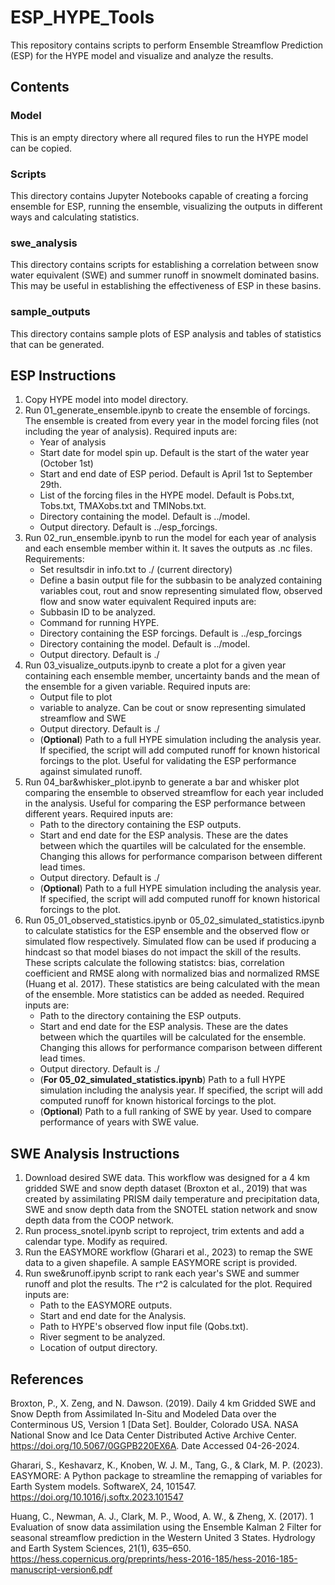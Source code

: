 # ESP_HYPE_Tools
This repository contains scripts to perform Ensemble Streamflow Prediction (ESP) for the HYPE model and visualize and analyze the results.  

## Contents
### Model  
This is an empty directory where all requred files to run the HYPE model can be copied. 

### Scripts
This directory contains Jupyter Notebooks capable of creating a forcing ensemble for ESP, running the ensemble, visualizing the outputs in different ways and calculating statistics. 

### swe_analysis
This directory contains scripts for establishing a correlation between snow water equivalent (SWE) and summer runoff in snowmelt dominated basins. This may be useful in establishing the effectiveness of ESP in these basins. 

### sample_outputs
This directory contains sample plots of ESP analysis and tables of statistics that can be generated.

## ESP Instructions
1. Copy HYPE model into model directory.
2. Run 01_generate_ensemble.ipynb to create the ensemble of forcings. The ensemble is created from every year in the model forcing files (not including the year of analysis). Required inputs are:
   - Year of analysis
   - Start date for model spin up. Default is the start of the water year (October 1st)
   - Start and end date of ESP period. Default is April 1st to September 29th.
   - List of the forcing files in the HYPE model. Default is Pobs.txt, Tobs.txt, TMAXobs.txt and TMINobs.txt.
   - Directory containing the model. Default is ../model.
   - Output directory. Default is ../esp_forcings.
3. Run 02_run_ensemble.ipynb to run the model for each year of analysis and each ensemble member within it. It saves the outputs as .nc files. Requirements:
   - Set resultsdir in info.txt to ./ (current directory)
   - Define a basin output file for the subbasin to be analyzed containing variables cout, rout and snow representing simulated flow, observed flow and snow water equivalent
      Required inputs are:
   - Subbasin ID to be analyzed.
   - Command for running HYPE.
   - Directory containing the ESP forcings. Default is ../esp_forcings
   - Directory containing the model. Default is ../model.
   - Output directory. Default is ./
4. Run 03_visualize_outputs.ipynb to create a plot for a given year containing each ensemble member, uncertainty bands and the mean of the ensemble for a given variable. Required inputs are:
   - Output file to plot
   - variable to analyze. Can be cout or snow representing simulated streamflow and SWE
   - Output directory. Default is ./
   - (**Optional**) Path to a full HYPE simulation including the analysis year. If specified, the script will add computed runoff for known historical forcings to the plot. Useful for validating the ESP performance against simulated runoff.
5. Run 04_bar&whisker_plot.ipynb to generate a bar and whisker plot comparing the ensemble to observed streamflow for each year included in the analysis. Useful for comparing the ESP performance between different years. Required inputs are:
   - Path to the directory containing the ESP outputs.
   - Start and end date for the ESP analysis. These are the dates between which the quartiles will be calculated for the ensemble. Changing this allows for performance comparison between different lead times.
   - Output directory. Default is ./
   - (**Optional**) Path to a full HYPE simulation including the analysis year. If specified, the script will add computed runoff for known historical forcings to the plot.
6. Run 05_01_observed_statistics.ipynb or 05_02_simulated_statistics.ipynb to calculate statistics for the ESP ensemble and the observed flow or simulated flow respectively. Simulated flow can be used if producing a hindcast so that model biases do not impact the skill of the results. These scripts calculate the following statistcs: bias, correlation coefficient and RMSE along with normalized bias and normalized RMSE (Huang et al. 2017). These statistics are being calculated with the mean of the ensemble. More statistics can be added as needed. Required inputs are:
   - Path to the directory containing the ESP outputs.
   - Start and end date for the ESP analysis. These are the dates between which the quartiles will be calculated for the ensemble. Changing this allows for performance comparison between different lead times.
   - Output directory. Default is ./
   - (**For 05_02_simulated_statistics.ipynb**) Path to a full HYPE simulation including the analysis year. If specified, the script will add computed runoff for known historical forcings to the plot.
   - (**Optional**) Path to a full ranking of SWE by year. Used to compare performance of years with SWE value. 

## SWE Analysis Instructions
1. Download desired SWE data. This workflow was designed for a 4 km gridded SWE and snow depth dataset (Broxton et al., 2019) that was created by assimilating PRISM daily temperature and precipitation data, SWE and snow depth data from the SNOTEL station network and snow depth data from the COOP network.
2. Run process_snotel.ipynb script to reproject, trim extents and add a calendar type. Modify as required.
3. Run the EASYMORE workflow (Gharari et al., 2023) to remap the SWE data to a given shapefile. A sample EASYMORE script is provided.
4. Run swe&runoff.ipynb script to rank each year's SWE and summer runoff and plot the results. The r^2 is calculated for the plot. Required inputs are:
   - Path to the EASYMORE outputs.
   - Start and end date for the Analysis.
   - Path to HYPE's observed flow input file (Qobs.txt).
   - River segment to be analyzed.
   - Location of output directory. 

## References
Broxton, P., X. Zeng, and N. Dawson. (2019). Daily 4 km Gridded SWE and Snow Depth from Assimilated In-Situ and Modeled Data over the Conterminous US, Version 1 [Data Set]. Boulder, Colorado USA. NASA National Snow and Ice Data Center Distributed Active Archive Center. https://doi.org/10.5067/0GGPB220EX6A. Date Accessed 04-26-2024.

Gharari, S., Keshavarz, K., Knoben, W. J. M., Tang, G., & Clark, M. P. (2023). EASYMORE: A Python package to streamline the remapping of variables for Earth System models. SoftwareX, 24, 101547. https://doi.org/10.1016/j.softx.2023.101547

Huang, C., Newman, A. J., Clark, M. P., Wood, A. W., & Zheng, X. (2017). 1 Evaluation of snow data assimilation using the Ensemble Kalman 2 Filter for seasonal streamflow prediction in the Western United 3 States. Hydrology and Earth System Sciences, 21(1), 635–650. https://hess.copernicus.org/preprints/hess-2016-185/hess-2016-185-manuscript-version6.pdf


   

